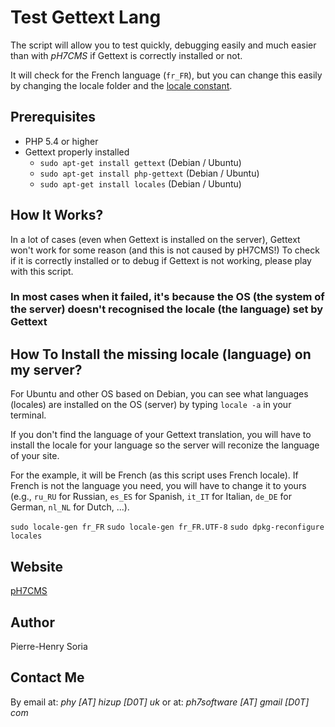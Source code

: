 # Test Gettext Lang

The script will allow you to test quickly, debugging easily and much easier than with *pH7CMS* if Gettext is correctly installed or not.

It will check for the French language (`fr_FR`), but you can change this easily by changing the locale folder and the [locale constant](https://github.com/pH7Software/pH7CMS-Test-Gettext-Lang/blob/master/index.php#L14).


## Prerequisites

* PHP 5.4 or higher
* Gettext properly installed
    * `sudo apt-get install gettext` (Debian / Ubuntu)
    * `sudo apt-get install php-gettext` (Debian / Ubuntu)
    * `sudo apt-get install locales` (Debian / Ubuntu)


## How It Works?

In a lot of cases (even when Gettext is installed on the server), Gettext won't work for some reason (and this is not caused by pH7CMS!) To check if it is correctly installed or to debug if Gettext is not working, please play with this script.


### In most cases when it failed, it's because the OS (the system of the server) doesn't recognised the locale (the language) set by Gettext

## How To Install the missing locale (language) on my server?

For Ubuntu and other OS based on Debian, you can see what languages (locales) are installed on the OS (server) by typing `locale -a` in your terminal.

If you don't find the language of your Gettext translation, you will have to install the locale for your language so the server will reconize the language of your site.

For the example, it will be French (as this script uses French locale). If French is not the language you need, you will have to change it to yours (e.g., `ru_RU` for Russian, `es_ES` for Spanish, `it_IT` for Italian, `de_DE` for German, `nl_NL` for Dutch, ...).

`sudo locale-gen fr_FR`
`sudo locale-gen fr_FR.UTF-8`
`sudo dpkg-reconfigure locales`


## Website

[pH7CMS](http://ph7cms.com)


## Author

Pierre-Henry Soria


## Contact Me

By email at: *phy [AT] hizup [D0T] uk* or at: *ph7software [AT] gmail [D0T] com*
